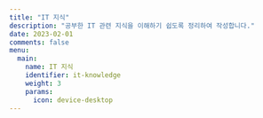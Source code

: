 ```yaml
---
title: "IT 지식"
description: "공부한 IT 관련 지식을 이해하기 쉽도록 정리하여 작성합니다."
date: 2023-02-01
comments: false
menu:
  main:
    name: IT 지식
    identifier: it-knowledge
    weight: 3
    params:
      icon: device-desktop
---
```

